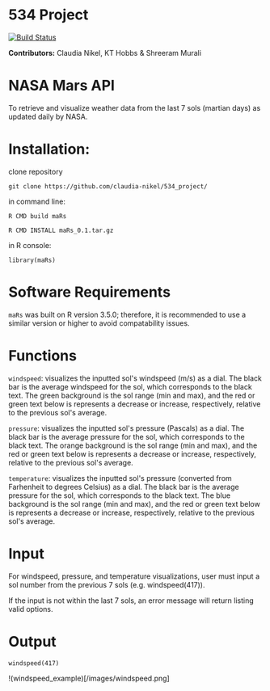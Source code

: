 # 534 Project

[![Build Status](https://travis-ci.com/claudia-nikel/534_project.svg?branch=master)](https://travis-ci.com/claudia-nikel/534_project)

**Contributors:** Claudia Nikel, KT Hobbs & Shreeram Murali

# NASA Mars API
To retrieve and visualize weather data from the last 7 sols (martian days) as updated daily by NASA.

# Installation:
clone repository

`git clone https://github.com/claudia-nikel/534_project/`

in command line:

`R CMD build maRs`

`R CMD INSTALL maRs_0.1.tar.gz`

in R console:

`library(maRs)`


# Software Requirements
`maRs` was built on R version 3.5.0; therefore, it is recommended to use a similar version or higher to avoid compatability issues.

# Functions

`windspeed`: visualizes the inputted sol's windspeed (m/s) as a dial. The black bar is the average windspeed for the sol, which corresponds to the black text. The green background is the sol range (min and max), and the red or green text below is represents a decrease or increase, respectively, relative to the previous sol's average.


`pressure`: visualizes the inputted sol's pressure (Pascals) as a dial. The black bar is the average pressure for the sol, which corresponds to the black text. The orange background is the sol range (min and max), and the red or green text below is represents a decrease or increase, respectively, relative to the previous sol's average.

`temperature`: visualizes the inputted sol's pressure (converted from Farhenheit to degrees Celsius) as a dial. The black bar is the average pressure for the sol, which corresponds to the black text. The blue background is the sol range (min and max), and the red or green text below is represents a decrease or increase, respectively, relative to the previous sol's average.


# Input
For windspeed, pressure, and temperature visualizations, user must input a sol number from the previous 7 sols (e.g. windspeed(417)).

If the input is not within the last 7 sols, an error message will return listing valid options.


# Output

`windspeed(417)`

!(windspeed_example)[/images/windspeed.png]
